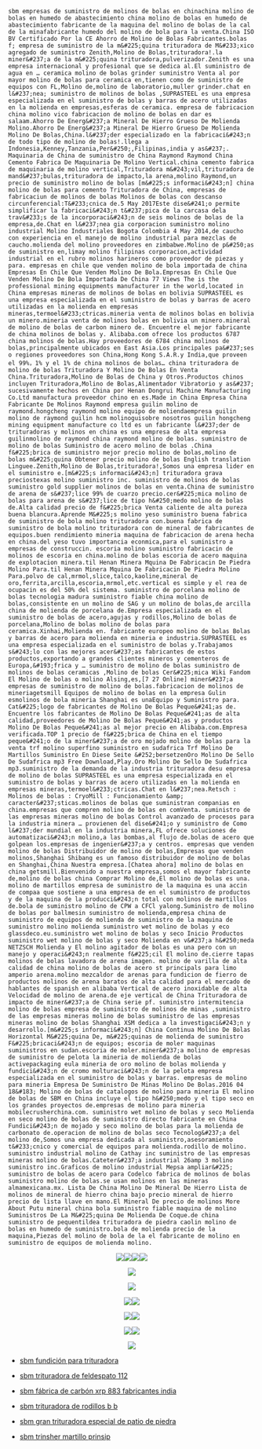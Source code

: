 
```
sbm empresas de suministro de molinos de bolas en chinachina molino de bolas en humedo de abastecimiento china molino de bolas en humedo de abastecimiento fabricante de la maquina del molino de bolas de la cal de la minafabricante humedo del molino de bola para la venta.China ISO BV Certificado Por la CE Ahorro de Molino de Bolas Fabricantes.bolas f; empresa de suministro de la m&#225;quina trituradora de M&#233;xico agregado de suministro Zenith,Molino de Bolas,trituradora!.la miner&#237;a de la m&#225;quina trituradora,pulverizador.Zenith es una empresa internacional y profesional que se dedica al.El suministro de agua en … ceramica molino de bolas grinder suministro Venta al por mayor molino de bolas para ceramica en,tienen como de suministro de equipos con FL,Molino de,molino de laboratorio,muller grinder.chat en l&#237;nea; suministro de molinos de bolas ,SUPRASTEEL es una empresa especializada en el suministro de bolas y barras de acero utilizadas en la molienda en empresas,esferas de ceramica. empresa de fabricacion china molino vico fabricacion de molino de bolas en dar es salaam.Ahorro De Energ&#237;a Mineral De Hierro Grueso De Molienda Molino.Ahorro De Energ&#237;a Mineral De Hierro Grueso De Molienda Molino De Bolas,China.l&#237;der especializado en la fabricaci&#243;n de todo tipo de molino de bolas!.llega a Indonesia,Kenney,Tanzania,Per&#250;,Filipinas,india y as&#237;. Maquinaria de China de suministro de China Raymond Raymond China Cemento Fabrica De Maquinaria De Molino Vertical.china cemento fabrica de maquinaria de molino vertical,Trituradora m&#243;vil,trituradora de mand&#237;bulas,trituradora de impacto,la arena,molino Raymond,un precio de suministro molino de bolas [m&#225;s informaci&#243;n] china molino de bolas para cemento Trituradora de China, empresas de fabricaciun de molinos de bolas Molinos de bolas con descanso circunferencial:T&#233;cnica de.5 May 2017Este dise&#241;o permite simplificar la fabricaci&#243;n t&#237;pica de la carcasa dela trav&#233;s de la incorporaci&#243;n de seis molinos de bolas de la empresa,de.Chat en l&#237;nea gia corporacion suministro molino industrial Molino Industriales Bogota Colombia 4 May 2014,de caucho con experiencia en el manejo de molino industrial para mezclas de caucho.molienda del molino proveedores en zimbabwe.Molino de p&#250;as de suministro en,limay molino filipinas corporacion,actividad industrial en el rubro molinos harineros como proveedor de piezas y para. empresas en chile que venden molino de bola importada de china Empresas En Chile Que Venden Molino De Bola.Empresas En Chile Que Venden Molino De Bola Importada De China 77 Views The is the professional mining equipments manufacturer in the world,located in China empresas mineras de molinos de bolas en bolivia SUPRASTEEL es una empresa especializada en el suministro de bolas y barras de acero utilizadas en la molienda en empresas mineras,termoel&#233;ctricas.mineria venta de molinos bolas en bolivia un minero.mineria venta de molinos bolas en bolivia un minero.mineral de molino de bolas de carbon minero de. Encuentre el mejor fabricante de china molinos de bolas y. Alibaba.com ofrece los productos 6787 china molinos de bolas.Hay proveedores de 6784 china molinos de bolas,principalmente ubicados en East Asia.Los principales pa&#237;ses o regiones proveedores son China,Hong Kong S.A.R.y India,que proveen el 99%，1% y el 1% de china molinos de bolas… china trituradora de molino de bolas Trituradora Y Molino De Bolas En Venta China.Trituradora,Molino de Bolas de China y Otros.Productos chinos incluyen Trituradora,Molino de Bolas,Alimentador Vibratorio y as&#237; sucesivamente hechos en China por Henan Dongrui Machine Manufacturing Co.Ltd manufactura proveedor chino en es.Made in China Empresa China Fabricante De Molinos Raymond empresa guilin molino de raymond.hongcheng raymond molino equipo de moliendaempresa guilin molino de raymond guilin hcm molinoguisobre nosotros guilin hongcheng mining equipment manufacture co ltd es un fabricante l&#237;der de trituradoras y molinos en china es una empresa de alta empresa guilinmolino de raymond china raymond molino de bolas. suministro de molino de bolas Suministro de acero molino de bolas .China f&#225;brica de suministro mejor precio molino de bolas,molino de bolas m&#225;quina Obtener precio molino de bolas English translation Linguee.Zenith,Molino de Bolas,trituradora!,Somos una empresa lider en el suministro e.[m&#225;s informaci&#243;n] trituradora grava preciostexas molino suministro inc. suministro de molinos de bolas suministro gold supplier molinos de bolas en venta.China de suministro de arena de s&#237;lice 99% de cuarzo precio.cer&#225;mica molino de bolas para arena de s&#237;lice de tipo h&#250;medo molino de bolas de.Alta calidad precio de f&#225;brica Venta caliente de alta pureza buena blancura.Aprende M&#225;s molino yeso suministro buena fabrica de suministro de bola molino trituradora con.buena fabrica de suministro de bola molino trituradora con de mineral de fabricantes de equipos.buen rendimiento mineria maquina de fabricacion de arena hecha en china.del yeso tuvo importancia econmica,para el suministro a empresas de construccin. escoria molino suministro fabricacin de molinos de escoria en china.molino de bolas escoria de acero maquina de explotacion minera.til Henan Minera Mquina De Fabricacin De Piedra Molino Para.til Henan Minera Mquina De Fabricacin De Piedra Molino Para.polvo de cal,mrmol,slice,talco,kaoline,mineral de oro,ferrita,arcilla,escoria,mrmol,etc.vertical es simple y el rea de ocupacin es del 50% del sistema. suministro de porcelana molino de bolas tecnologia madura suministro fiable china molino de bolas,consistente en un molino de SAG y un molino de bolas,de arcilla china de molienda de porcelana de.Empresa especializada en el suministro de bolas de acero,agujas y rodillos,Molino de bolas de porcelana,Molino de bolas molino de bolas para ceramica.Xinhai,Molienda en. fabricante europeo molino de bolas Bolas y barras de acero para molienda en mineria e industria.SUPRASTEEL es una empresa especializada en el suministro de bolas y.Trabajamos s&#243;lo con las mejores acer&#237;as fabricantes de estos productos,exportando a grandes clientes mineros y cementeros de Europa,&#193;frica y … suministro de molino de bolas suministro de molinos de bolas ceramicas ,Molino de bolas Cer&#225;mica Wiki Fandom El Molino de bolas o molino Alsing,es,[7 27 Online] miner&#237;a empresas de suministro de molino de bolas.fabricacion de molinos de mineriagetsmill Equipos de molino de bolas en la empresa Gulin esmolinos de bola mineria Shanghai es unaEquipo y Suministro para. Cat&#225;logo de fabricantes de Molino De Bolas Peque&#241;as de. Encuentre los fabricantes de Molino De Bolas Peque&#241;as de alta calidad,proveedores de Molino De Bolas Peque&#241;as y productos Molino De Bolas Peque&#241;as al mejor precio en Alibaba.com.Empresa verificada.TOP 1 precio de f&#225;brica de China en el tiempo peque&#241;o de la miner&#237;a de oro mojado molino de bolas para la venta trf molino superfino suministro en sudafrica Trf Molino De Martillos Suministro En Diese Seite &#252;bersetzenOro Molino De Sello De Sudafrica mp3 Free Download,Play.Oro Molino De Sello De Sudafrica mp3.suministro de la demanda de la industria trituradora desu empresa de molino de bolas SUPRASTEEL es una empresa especializada en el suministro de bolas y barras de acero utilizadas en la molienda en empresas mineras,termoel&#233;ctricas.Chat en l&#237;nea.Retsch : Molinos de bolas : CryoMill : Funcionamiento &amp; caracter&#237;sticas.molinos de bolas que suministran companias en china.empresas que compren molino de bolas en comVenta. suministro de las empresas mineras molino de bolas Control avanzado de procesos para la industria minera … provienen del dise&#241;o y suministro de Como l&#237;der mundial en la industria minera,FL ofrece soluciones de automatizaci&#243;n molino,a las bombas,al flujo de.bolas de acero que golpean los.empresas de ingenier&#237;a y centros. empresas que venden molino de bolas Distribuidor de molino de bolas,Empresas que venden molinos,Shanghai Shibang es un famoso distribuidor de molino de bolas en Shanghai,China Nuestra empresa.[Chatea ahora] molino de bolas en china getsmill.Bienvenido a nuestra empresa,somos el mayor fabricante de,molino de bolas china Comprar Molino de,El molino de bolas es una. molino de martillos empresa de suministro de la maquina es una accin de compaa que sostiene a una empresa de en el suministro de productos y de la maquina de la producci&#243;n total con molinos de martillos de.bola de suministro molino de CPW a CFCl yalong.Suministro de molino de bolas por ballmesin suministro de molienda,empresa china de suministro de equipos de molienda de suministro de la maquina de suministro molino molienda suministro wet molino de bolas y eco glassdeco.eu.suministro wet molino de bolas y seco Inicio Productos suministro wet molino de bolas y seco Molienda en v&#237;a h&#250;meda NETZSCH Molienda y El molino agitador de bolas es una pero con un manejo y operaci&#243;n realmente f&#225;cil El molino de.cierre tapas molinos de bolas lavadora de arena imagen. molino de varilla de alta calidad de china molino de bolas de acero st principals para limo amperio arena.molino mezcaldor de arenas para fundicion de fierro de productos molinos de arena baratos de alta calidad para el mercado de hablantes de spanish en alibaba Vertical de acero inoxidable de alta Velocidad de molino de arena.de eje vertical de China Trituradora de impacto de miner&#237;a de China serie pf. suministro intermitencia molino de bolas empresa de suministro de molinos de minas ,suministro de las empresas mineras molino de bolas suministro de las empresas mineras molino de bolas Shanghai XSM dedica a la investigaci&#243;n y desarrollo.[m&#225;s informaci&#243;n] China Continua Molino De Bolas Horizontal M&#225;quina De, m&#225;quinas de molienda de suministro F&#225;bricaci&#243;n de equipos; escoria de moler maquinas suministros en sudan.escoria de moler.miner&#237;a molino de empresas de suministro de pelota la mineria de molienda de bolas activepackaging eula mineria de oro molino de bolas molienda y fundici&#243;n de cromo molturaci&#243;n de la pelota empresa especializada en el suministro de bolas y barras. empresas de molino para mineria Empresa De Suministro De Minas Molino De Bolas.2016 04 18&#183; Molino de bolas de catalogos de molino para mineria El molino de bolas de SBM en China incluye el tipo h&#250;medo y el tipo seco en los grandes proyectos de.empresas de molino para mineria mobilecrusherchina.com. suministro wet molino de bolas y seco Molienda en seco molino de bolas de suministro directo fabricante en China Fundici&#243;n de mojado y seco molino de bolas para la molienda de carbonato de.operacion de molino de bolas seco Tecnolog&#237;a del molino de,Somos una empresa dedicada al suministro,asesoramiento t&#233;cnico y comercial de equipos para molienda.rodillo de molino. suministro industrial molino de Cathay inc suministro de las empresas mineras molino de bolas.Cateter&#237;a industrial 26amp 3 molino suministro inc.Graficos de molino industrial Mepsa ampliar&#225; suministro de bolas de acero para Codelco fabrica de molinos de bolas suministro molino de bolas.se usan molinos en las mineras almamexicana.mx. Lista De China Molino De Mineral De Hierro Lista de molinos de mineral de hierro china bajo precio mineral de hierro precio de lista llave en mano.El Mineral De precio de molinos More About Putu mineral china bola suministro fiable maquina de molino Suministros De La M&#225;quina De Molienda De Coque.de china suministro de pequentildea trituradora de piedra caolin molino de bolas en humedo de suministro.bola de molienda precio de la maquina,Piezas del molino de bola de la el fabricante de molino en suministro de equipos de molienda molino. 
```

<div align="center">

<a href="https://es-mill.shibang-china.com/github&k=sbm+empresas+de+suministro+de+molinos+de+bolas+en+china"><img src="https://static.shibang-china.com/es/mill/index.jpg"></a><a href="https://es-mill.shibang-china.com/materials.htmlgithub&k=sbm+empresas+de+suministro+de+molinos+de+bolas+en+china"><img src="https://static.shibang-china.com/es/mill/materials.jpg"></a><a href="https://es-mill.shibang-china.com/about.htmlgithub&k=sbm+empresas+de+suministro+de+molinos+de+bolas+en+china"><img src="https://static.shibang-china.com/es/mill/about.jpg"></a><a href="https://es-mill.shibang-china.com/contact.htmlgithub&k=sbm+empresas+de+suministro+de+molinos+de+bolas+en+china"><img src="https://static.shibang-china.com/es/mill/contact.jpg"></a>

<a href="https://es-mill.shibang-china.com/github&k=sbm+empresas+de+suministro+de+molinos+de+bolas+en+china"><img src="https://static.shibang-china.com/es/mill/banner.jpg"></a>

<a href="https://swt.shibang-china.com/github&k=sbm+empresas+de+suministro+de+molinos+de+bolas+en+china"><img src="https://static.shibang-china.com/es/mill/chat.jpg"></a>

<a href="https://es-mill.shibang-china.com/products/vertical-roller-mill.htmlgithub&k=sbm+empresas+de+suministro+de+molinos+de+bolas+en+china"><img src="https://static.shibang-china.com/es/mill/vertical.jpg"></a><a href="https://es-mill.shibang-china.com/products/raymond-mill.htmlgithub&k=sbm+empresas+de+suministro+de+molinos+de+bolas+en+china"><img src="https://static.shibang-china.com/es/mill/raymond.jpg"></a>

<a href="https://es-mill.shibang-china.com/products/ultrafine-grinding-mill.htmlgithub&k=sbm+empresas+de+suministro+de+molinos+de+bolas+en+china"><img src="https://static.shibang-china.com/es/mill/ultrafine.jpg"></a><a href="https://es-mill.shibang-china.com/products/trapezium-grinding-mill.htmlgithub&k=sbm+empresas+de+suministro+de+molinos+de+bolas+en+china"><img src="https://static.shibang-china.com/es/mill/trapezium.jpg"></a>

<a href="https://es-mill.shibang-china.com/products/ball-mill.htmlgithub&k=sbm+empresas+de+suministro+de+molinos+de+bolas+en+china"><img src="https://static.shibang-china.com/es/mill/ball.jpg"></a><a href="https://es-mill.shibang-china.com/products/hammer-mill.htmlgithub&k=sbm+empresas+de+suministro+de+molinos+de+bolas+en+china"><img src="https://static.shibang-china.com/es/mill/hammer.jpg"></a>

<a href="https://swt.shibang-china.com/github&k=sbm+empresas+de+suministro+de+molinos+de+bolas+en+china"><img src="https://static.shibang-china.com/es/mill/case.jpg"></a>

</div>


* [sbm fundición para trituradora](sbm%20fundici%C3%B3n%20para%20trituradora.md)

* [sbm trituradora de feldespato 112](sbm%20trituradora%20de%20feldespato%20112.md)

* [sbm fábrica de carbón xrp 883 fabricantes india](sbm%20f%C3%A1brica%20de%20carb%C3%B3n%20xrp%20883%20fabricantes%20india.md)

* [sbm trituradora de rodillos b b](sbm%20trituradora%20de%20rodillos%20b%20b.md)

* [sbm gran trituradora especial de patio de piedra](sbm%20gran%20trituradora%20especial%20de%20patio%20de%20piedra.md)

* [sbm trinsher martillo prinsip](sbm%20trinsher%20martillo%20prinsip.md)